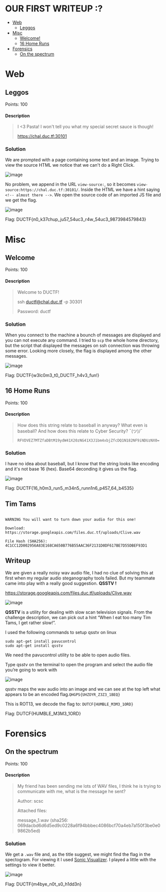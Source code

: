# OUR FIRST WRITEUP :?
- [Web](#web)
    - [Leggos](#leggos)
- [Misc](#misc)
    - [Welcome!](#welcome)
    - [16 Home Runs](#16-home-runs)
- [Forensics](#forensics)
    - [On the spectrum](#on-the-spectrum)


# <a name="web"></a> Web
## <a name="leggos"></a> Leggos
Points: 100

#### Description
>I <3 Pasta! I won't tell you what my special secret sauce is though!
>
>https://chal.duc.tf:30101

### Solution
We are prompted with a page containing some text and an image. Trying to view the source HTML we notice that we can't do a Right Click. 

![image](https://raw.githubusercontent.com/lightningsarp/CTF-Players/master/DownUnderCTF/images/web.png)

No problem, we append in the URL `view-source:`, so it becomes `view-source:https://chal.duc.tf:30101/`. Inside the HTML we have a hint saying `<!-- almost there -->`. We open the source code of an imported JS file and we get the flag.

![image](https://raw.githubusercontent.com/lightningsarp/CTF-Players/master/DownUnderCTF/images/web2.png)

Flag: DUCTF{n0_k37chup_ju57_54uc3_r4w_54uc3_9873984579843}

# <a name="misc"></a> Misc
## <a name="welcome"></a> Welcome
Points: 100

#### Description
>Welcome to DUCTF!
>
>ssh ductf@chal.duc.tf -p 30301
>
>Password: ductf


### Solution
When you connect to the machine a bounch of messages are displayed and you can not execute any command. I tried to `scp` the whole home directory, but the script that displayed the messages on ssh connection was throwing some error. Looking more closely, the flag is displayed among the other messages.

![image](https://raw.githubusercontent.com/lightningsarp/CTF-Players/master/DownUnderCTF/images/Screenshot%20from%202020-10-09%2022-31-29.png)

Flag: DUCTF{w3lc0m3_t0_DUCTF_h4v3_fun!}

## <a name="16-home-runs"></a> 16 Home Runs
Points: 100

#### Description
>How does this string relate to baseball in anyway? What even is baseball? And how does this relate to Cyber Security? ¯(ツ)/¯
>
>`RFVDVEZ7MTZfaDBtM19ydW41X20zNG41X3J1bm4xbjZfcDQ1N182NF9iNDUzNX0=`

### Solution
I have no idea about baseball, but I know that the string looks like encoding and it's not base 16 (hex). Base64 deconding it gives us the flag.

![image](https://raw.githubusercontent.com/lightningsarp/CTF-Players/master/DownUnderCTF/images/Screenshot%20from%202020-10-09%2022-14-58.png)

Flag: DUCTF{16_h0m3_run5_m34n5_runn1n6_p457_64_b4535}

## <a name="16-home-runs"></a> Tim Tams

``` When I eat too many Tim Tams, I get rather slow!

WARNING You will want to turn down your audio for this one!

Download: https://storage.googleapis.com/files.duc.tf/uploads/Clive.wav

File Hash (SHA256): 4C1CC12D002956A83E168CA650B776B55AAC36F2131D0DF617BE7D55DBEF93D1 
```

## Writeup

We are given a really noisy wav audio file, I had no clue of solving this at first when my regular audio steganography tools failed. But my teammate came into play with a really good suggestion. **QSSTV !**

https://storage.googleapis.com/files.duc.tf/uploads/Clive.wav

![image](https://raw.githubusercontent.com/lightningsarp/CTF-Players/master/DownUnderCTF/images/tim%20tams2.png)

**QSSTV** is a utility for dealing with slow scan television signals. From the challenge description, we can pick out a hint “When I eat too many Tim Tams, I get rather slow!”.

I used the following commands to setup qsstv on linux

```
sudo apt-get install pavucontrol
sudo apt-get install qsstv
```

We need the pavucontrol utility to be able to open audio files.

Type qsstv on the terminal to open the program and select the audio file you’re going to work with

![image](https://raw.githubusercontent.com/lightningsarp/CTF-Players/master/DownUnderCTF/images/tim%20tams.png)

qsstv maps the wav audio into an image and we can see at the top left what appears to be an encoded flag.`QHGPS{UHZOYR_Z3Z3_1BEQ}`

This is ROT13, we decode the flag to: `DUTCF{HUMBLE_M3M3_1ORD}`

Flag: DUTCF{HUMBLE_M3M3_1ORD}

# <a name="forensics"></a> Forensics
## <a name="on-the-spectrum"></a> On the spectrum
Points: 100

#### Description
>My friend has been sending me lots of WAV files, I think he is trying to communicate with me, what is the message he sent?
>
>Author: scsc
>
>Attached files:
>
>   message_1.wav (sha256: 069dacbd6d6d5ed9c0228a6f94bbbec4086bcf70a4eb7a150f3be0e09862b5ed)

### Solution
We get a `.wav` file and, as the title suggest, we might find the flag in the spectogram. For viewing it I used [Sonic Visualizer](https://sonicvisualiser.org/). I played a little with the settings to view it better.

![image](https://raw.githubusercontent.com/lightningsarp/CTF-Players/master/DownUnderCTF/images/On%20the%20spectrum.png)

Flag: DUCTF{m4bye_n0t_s0_h1dd3n}
